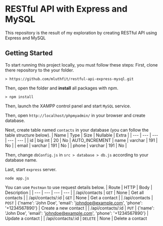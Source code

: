 # RESTful API with Express and MySQL
This repository is the result of my exploration by creating RESTful API using Express and MySQL

## Getting Started
To start running this project locally, you must follow these steps:
First, clone there repository to the your folder.
```
> https://github.com/mluthfit/restful-api-express-mysql.git
```

Then, open the folder and **install** all packages with npm.
```
> npm install
```

Then, launch the XAMPP control panel and start `MySQL` service.

Then, open `http://localhost/phpmyadmin/` in your browser and create database.

Next, create table named `contacts` in your database (you can follow the table structure below).
| Name | Type | Size | Nullable | Extra |
| --- | --- | --- | --- | --- |
| id | big int | 20 | No | AUTO_INCREMENT
| name | varchar | 191 | No |
| email | varchar | 191 | No |
| phone | varchar | 191 | No |

Then, change `dbConfig.js` in `src > database > db.js` according to your database name.

Last, start `express` server.
```
node app.js
```

You can use `Postman` to use request details below.
| Route | HTTP | Body | Description |
| --- | --- | --- | --- |
| /api/contacts | `GET` | None | Get all contacts |
| /api/contacts/:id | `GET` | None | Get a contact |
| /api/contacts | `POST` | {'name': 'John Doe', 'email': 'johndoe@example.com', 'phone': '+1234567890'} | Create a new contact |
| /api/contacts/:id | `PUT` | {'name': 'John Doe', 'email': 'johndoe@example.com', 'phone': '+1234567890'} | Update a contact |
| /api/contacts/:id | `DELETE` | None | Delete a contact